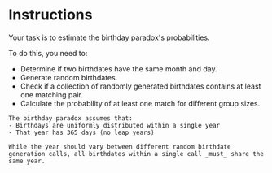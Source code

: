 # Instructions

Your task is to estimate the birthday paradox's probabilities.

To do this, you need to:

- Determine if two birthdates have the same month and day.
- Generate random birthdates.
- Check if a collection of randomly generated birthdates contains at least one matching pair.
- Calculate the probability of at least one match for different group sizes.

~~~~exercism/caution
The birthday paradox assumes that:
- Birthdays are uniformly distributed within a single year
- That year has 365 days (no leap years)

While the year should vary between different random birthdate generation calls, all birthdates within a single call _must_ share the same year.
~~~~
